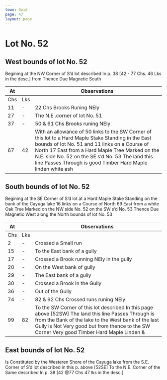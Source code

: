 ```yaml
---
town: Ovid
page: 47
layout: page
---
```


# Lot No. 52

## West bounds of lot No. 52

Begining at the NW Corner of S’d lot described In p. 38 [42 - 77 Chs. 46 Lks in the desc.] from Thence Due Magnetic South

| At |    | Observations |
| -- | -- | ------------ |
| Chs | Lks | |
11 | - | 22 Chs  Brooks Runing NEly
27 | - | The N.E .corner of lot No. 51
37 | - | 50 & 61 Chs Brooks runing NEly
67 | 42 | With an allowance of 50 links to the SW Corner of this lot to a Hard Maple Stake Standing in the East bounds of lot No. 51 and 11 links on a Course of North 17 East from a Hard Maple Tree Marked on the N.E. side No. 52 on the SE s’d No. 53 The land this line Passes Through is good Timber Hard Maple linden white ash

## South bounds of lot No. 52

Begining at the SE Corner of S’d lot at a Hard Maple Stake Standing on the bank of the Cayuga lake 16 links on a Course of North 69 East from a white Oak Tree Marked on the NW side No. 52 on the SW s’d No. 53 Thence Due Magnetic West along the North bounds of lot No. 53

| At |    | Observations |
| -- | -- | ------------ |
| Chs | Lks | |
2 | - | Crossed a Small run
15 | - | To the East bank of a gully
17 | - | Crossed a Brook running NEly in the gully
20 | - | On the West bank of gully
29 | - | The East bank of a gully
30 | - | Crossed a Brook In the Gully
36 | - | Out of the Gully
74 | - | 82 & 92 Chs Crossed runs runing NEly
99 | 82 | To the SW Corner of this lot described In this page above [52SW]  The land this line Passes Through is from the Bank of the lake to the West bank of the last Gully is Not Very good but from thence to the SW Corner Very good Timber Hard Maple Linden &

## East bounds of lot No. 52

Is Constituted by the Westeren Shore of the Cayuga lake from the S.E. Corner of S’d lot described in this p. above [52SE] To the N.E. Corner of the Same described In p. 38 [42 @77 Chs 47 lks in the desc.]
